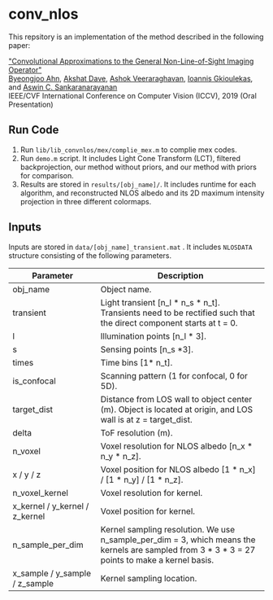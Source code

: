 # conv_nlos

This repsitory is an implementation of the method described in the following paper:

["Convolutional Approximations to the General Non-Line-of-Sight Imaging Operator"](http://imaging.cs.cmu.edu/conv_nlos/)\
[Byeongjoo Ahn](https://byeongjooahn.com), [Akshat Dave](https://ad74.blogs.rice.edu/), [Ashok Veeraraghavan](https://computationalimaging.rice.edu/team/ashok-veeraraghavan/), [Ioannis Gkioulekas](https://www.cs.cmu.edu/~igkioule/), and [Aswin C. Sankaranarayanan](https://users.ece.cmu.edu/~saswin/)\
IEEE/CVF International Conference on Computer Vision (ICCV), 2019    (Oral Presentation)



## Run Code

1. Run `lib/lib_convnlos/mex/complie_mex.m` to complie mex codes.
2. Run `demo.m` script. It includes Light Cone Transform (LCT), filtered backprojection, our method without priors, and our method with priors for comparison. 
3. Results are stored in `results/[obj_name]/`. It includes runtime for each algorithm, and reconstructed NLOS albedo and its 2D maximum intensity projection in three different colormaps.



## Inputs

Inputs are stored in `data/[obj_name]_transient.mat` .  It includes  `NLOSDATA` structure consisting of the following parameters.

| Parameter                      | Description                                                  |
| ------------------------------ | ------------------------------------------------------------ |
| obj_name                       | Object name.                                                 |
| transient                      | Light transient [n_l * n_s * n_t]. Transients need to be rectified such that the direct component starts at t = 0. |
| l                              | Illumination points [n_l * 3].                               |
| s                              | Sensing points [n_s *3].                                     |
| times                          | Time bins [1* n_t].                                          |
| is_confocal                    | Scanning pattern (1 for confocal, 0 for 5D).                 |
| target_dist                    | Distance from LOS wall to object center (m). Object is located at origin, and LOS wall is at z = target_dist. |
| delta                          | ToF resolution (m).                                          |
| n_voxel                        | Voxel resolution for NLOS albedo [n_x * n_y * n_z].          |
| x / y / z                      | Voxel position for NLOS albedo [1 * n_x] / [1 * n_y] / [1 * n_z]. |
| n_voxel_kernel                 | Voxel resolution for kernel.                                 |
| x_kernel / y_kernel / z_kernel | Voxel position for kernel.                                   |
| n_sample_per_dim               | Kernel sampling resolution. We use n_sample_per_dim = 3, which means the kernels are sampled from 3 * 3 * 3 = 27 points to make a kernel basis. |
| x_sample / y_sample / z_sample | Kernel sampling location.                                    |

